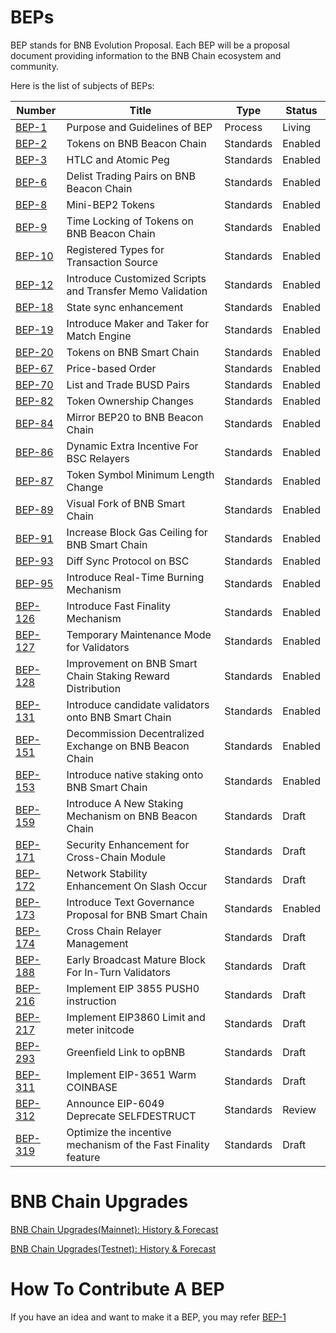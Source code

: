 # BEPs
BEP stands for BNB Evolution Proposal. Each BEP will be a proposal document providing information to the BNB Chain ecosystem and community.

Here is the list of subjects of BEPs:

| Number                       | Title                                                      | Type      | Status  |
|------------------------------|------------------------------------------------------------|-----------|---------|
| [BEP-1](./BEPs/BEP1.md)      | Purpose and Guidelines of BEP                              | Process   | Living  |
| [BEP-2](./BEPs/BEP2.md)      | Tokens on BNB Beacon Chain                                 | Standards | Enabled |
| [BEP-3](./BEPs/BEP3.md)      | HTLC and Atomic Peg                                        | Standards | Enabled |
| [BEP-6](./BEPs/BEP6.md)      | Delist Trading Pairs on BNB Beacon Chain                   | Standards | Enabled |
| [BEP-8](./BEPs/BEP8.md)      | Mini-BEP2 Tokens                                           | Standards | Enabled |
| [BEP-9](./BEPs/BEP9.md)      | Time Locking of Tokens on BNB Beacon Chain                 | Standards | Enabled |
| [BEP-10](./BEPs/BEP10.md)    | Registered Types for Transaction Source                    | Standards | Enabled |
| [BEP-12](./BEPs/BEP12.md)    | Introduce Customized Scripts and Transfer Memo Validation  | Standards | Enabled |
| [BEP-18](./BEPs/BEP18.md)    | State sync enhancement                                     | Standards | Enabled |
| [BEP-19](./BEPs/BEP19.md)    | Introduce Maker and Taker for Match Engine                 | Standards | Enabled |
| [BEP-20](./BEPs/BEP20.md)    | Tokens on BNB Smart Chain                                  | Standards | Enabled |
| [BEP-67](./BEPs/BEP67.md)    | Price-based Order                                          | Standards | Enabled |
| [BEP-70](./BEPs/BEP70.md)    | List and Trade BUSD Pairs                                  | Standards | Enabled |
| [BEP-82](./BEPs/BEP82.md)    | Token Ownership Changes                                    | Standards | Enabled |
| [BEP-84](./BEPs/BEP84.md)    | Mirror BEP20 to BNB Beacon Chain                           | Standards | Enabled |
| [BEP-86](./BEPs/BEP86.md)    | Dynamic Extra Incentive For BSC Relayers                   | Standards | Enabled |
| [BEP-87](./BEPs/BEP87.md)    | Token Symbol Minimum Length Change                         | Standards | Enabled |
| [BEP-89](./BEPs/BEP89.md)    | Visual Fork of BNB Smart Chain                             | Standards | Enabled |
| [BEP-91](./BEPs/BEP91.md)    | Increase Block Gas Ceiling for BNB Smart Chain             | Standards | Enabled |
| [BEP-93](./BEPs/BEP93.md)    | Diff Sync Protocol on BSC                                  | Standards | Enabled |
| [BEP-95](./BEPs/BEP95.md)    | Introduce Real-Time Burning Mechanism                      | Standards | Enabled |
| [BEP-126](./BEPs/BEP126.md)  | Introduce Fast Finality Mechanism                          | Standards | Enabled   |
| [BEP-127](./BEPs/BEP127.md)  | Temporary Maintenance Mode for Validators                  | Standards | Enabled |
| [BEP-128](./BEPs/BEP128.md)  | Improvement on BNB Smart Chain Staking Reward Distribution | Standards | Enabled |
| [BEP-131](./BEPs/BEP131.md)  | Introduce candidate validators onto BNB Smart Chain        | Standards | Enabled |
| [BEP-151](./BEPs/BEP151.md)  | Decommission Decentralized Exchange on BNB Beacon Chain    | Standards | Enabled |
| [BEP-153](./BEPs/BEP153.md)  | Introduce native staking onto BNB Smart Chain              | Standards | Enabled |
| [BEP-159](./BEPs/BEP159.md)  | Introduce A New Staking Mechanism on BNB Beacon Chain      | Standards | Draft   |
| [BEP-171](./BEPs/BEP171.md)  | Security Enhancement for Cross-Chain Module                | Standards | Draft   |
| [BEP-172](./BEPs/BEP172.md)  | Network Stability Enhancement On Slash Occur               | Standards | Draft   |
| [BEP-173](./BEPs/BEP173.md)  | Introduce Text Governance Proposal for BNB Smart Chain     | Standards | Enabled |
| [BEP-174](./BEPs/BEP174.md)  | Cross Chain Relayer Management                             | Standards | Draft   |
| [BEP-188](./BEPs/BEP188.md)  | Early Broadcast Mature Block For In-Turn Validators        | Standards | Draft   |
| [BEP-216](./BEPs/BEP216.md)  | Implement EIP 3855 PUSH0 instruction                         | Standards | Draft   |
| [BEP-217](./BEPs/BEP217.md)  | Implement EIP3860 Limit and meter initcode                 | Standards | Draft   |
| [BEP-293](./BEPs/BEP-293.md) | Greenfield Link to opBNB                                   | Standards | Draft   |
| [BEP-311](./BEPs/BEP-311.md) | Implement EIP-3651 Warm COINBASE                           | Standards | Draft   |
| [BEP-312](./BEPs/BEP-312.md) | Announce EIP-6049 Deprecate SELFDESTRUCT                   | Standards | Review  |
| [BEP-319](./BEPs/BEP-319.md) | Optimize the incentive mechanism of the Fast Finality feature | Standards | Draft  |

# BNB Chain Upgrades
[BNB Chain Upgrades(Mainnet): History & Forecast](https://forum.bnbchain.org/t/bnb-chain-upgrades-mainnet/936)

[BNB Chain Upgrades(Testnet): History & Forecast](https://forum.bnbchain.org/t/bnb-chain-upgrades-testnet/934)


# How To Contribute A BEP
If you have an idea and want to make it a BEP, you may refer [BEP-1](BEP1.md)
